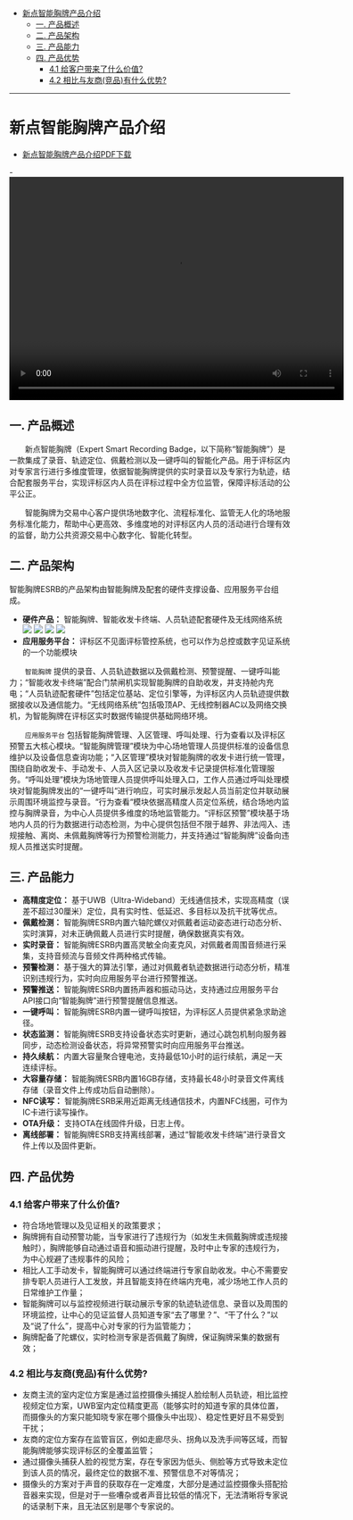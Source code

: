 - [新点智能胸牌产品介绍](#新点智能胸牌产品介绍)
  - [一. 产品概述](#一-产品概述)
  - [二. 产品架构](#二-产品架构)
  - [三. 产品能力](#三-产品能力)
  - [四. 产品优势](#四-产品优势)
    - [4.1 给客户带来了什么价值?](#41-给客户带来了什么价值)
    - [4.2 相比与友商(竞品)有什么优势?](#42-相比与友商竞品有什么优势)

---

# 新点智能胸牌产品介绍

- [新点智能胸牌产品介绍PDF下载](files/智能胸牌/新点智能胸牌产品介绍(Epoint-ESRB1.0)V1.3.pdf)

-<video src="videos/智能胸牌/智能胸牌系统整体介绍.mp4" controls width="600" height="400"></video>

## 一. 产品概述

&emsp;&emsp;新点智能胸牌（Expert Smart Recording Badge，以下简称“智能胸牌”）是一款集成了录音、轨迹定位、佩戴检测以及一键呼叫的智能化产品。用于评标区内对专家言行进行多维度管理，依据智能胸牌提供的实时录音以及专家行为轨迹，结合配套服务平台，实现评标区内人员在评标过程中全方位监管，保障评标活动的公平公正。

&emsp;&emsp;智能胸牌为交易中心客户提供场地数字化、流程标准化、监管无人化的场地服务标准化能力，帮助中心更高效、多维度地的对评标区内人员的活动进行合理有效的监督，助力公共资源交易中心数字化、智能化转型。

## 二. 产品架构

智能胸牌ESRB的产品架构由智能胸牌及配套的硬件支撑设备、应用服务平台组成。

- **硬件产品：** 智能胸牌、智能收发卡终端、人员轨迹配套硬件及无线网络系统
![](images/2025-04-11-16-24-30.png)
![](images/2025-04-11-16-24-38.png)
![](images/2025-04-11-16-25-02.png)
![](images/2025-04-11-16-25-13.png)
- **应用服务平台：** 评标区不见面评标管控系统，也可以作为总控或数字见证系统的一个功能模块

&emsp;&emsp;`智能胸牌` 提供的录音、人员轨迹数据以及佩戴检测、预警提醒、一键呼叫能力；“智能收发卡终端”配合门禁闸机实现智能胸牌的自助收发，并支持舱内充电；“人员轨迹配套硬件”包括定位基站、定位引擎等，为评标区内人员轨迹提供数据接收以及通信能力。“无线网络系统”包括吸顶AP、无线控制器AC以及网络交换机，为智能胸牌在评标区实时数据传输提供基础网络环境。

&emsp;&emsp;`应用服务平台` 包括智能胸牌管理、入区管理、呼叫处理、行为查看以及评标区预警五大核心模块。“智能胸牌管理”模块为中心场地管理人员提供标准的设备信息维护以及设备信息查询功能；“入区管理”模块对智能胸牌的收发卡进行统一管理，围绕自助收发卡、手动发卡、人员入区记录以及收发卡记录提供标准化管理服务。“呼叫处理”模块为场地管理人员提供呼叫处理入口，工作人员通过呼叫处理模块对智能胸牌发出的“一键呼叫“进行响应，可实时展示发起人员当前定位并联动展示周围环境监控与录音。“行为查看“模块依据高精度人员定位系统，结合场地内监控与胸牌录音，为中心人员提供多维度的场地监管能力。“评标区预警”模块基于场地内人员的行为数据进行动态检测，为中心提供包括但不限于越界、非法闯入、违规接触、离岗、未佩戴胸牌等行为预警检测能力，并支持通过“智能胸牌”设备向违规人员推送实时提醒。

## 三. 产品能力

- **高精度定位：** 基于UWB（Ultra-Wideband）无线通信技术，实现高精度（误差不超过30厘米）定位，具有实时性、低延迟、多目标以及抗干扰等优点。
- **佩戴检测：** 智能胸牌ESRB内置六轴陀螺仪对佩戴者运动姿态进行动态分析、实时演算，对未正确佩戴人员进行实时提醒，确保数据真实有效。
- **实时录音：** 智能胸牌ESRB内置高灵敏全向麦克风，对佩戴者周围音频进行采集，支持音频流与音频文件两种格式传输。
- **预警检测：** 基于强大的算法引擎，通过对佩戴者轨迹数据进行动态分析，精准识别违规行为，实时向应用服务平台进行预警推送。
- **预警推送：** 智能胸牌ESRB内置扬声器和振动马达，支持通过应用服务平台API接口向“智能胸牌”进行预警提醒信息推送。
- **一键呼叫：** 智能胸牌ESRB内置一键呼叫按钮，为评标区人员提供紧急求助途径。
- **状态监测：** 智能胸牌ESRB支持设备状态实时更新，通过心跳包机制向服务器同步，动态检测设备状态，将异常预警实时向应用服务平台推送。
- **持久续航：** 内置大容量聚合锂电池，支持最低10小时的运行续航，满足一天连续评标。
- **大容量存储：** 智能胸牌ESRB内置16GB存储，支持最长48小时录音文件离线存储（录音文件上传成功后自动删除）。
- **NFC读写：** 智能胸牌ESRB采用近距离无线通信技术，内置NFC线圈，可作为IC卡进行读写操作。
- **OTA升级：** 支持OTA在线固件升级，日志上传。
- **离线部署：** 智能胸牌ESRB支持离线部署，通过“智能收发卡终端”进行录音文件上传以及固件更新。

## 四. 产品优势

### 4.1 给客户带来了什么价值?

- 符合场地管理以及见证相关的政策要求；
- 胸牌拥有自动预警功能，当专家进行了违规行为（如发生未佩戴胸牌或违规接触时），胸牌能够自动通过语音和振动进行提醒，及时中止专家的违规行为，为中心规避了违规事件的风险；
- 相比人工手动发卡，智能胸牌可以通过终端进行专家自助收发。中心不需要安排专职人员进行人工发放，并且智能支持在终端内充电，减少场地工作人员的日常维护工作量；
- 智能胸牌可以与监控视频进行联动展示专家的轨迹轨迹信息、录音以及周围的环境监控，让中心的见证监督人员知道专家“去了哪里？”、“干了什么？”以及“说了什么”，提高中心对专家的行为监管能力；
- 胸牌配备了陀螺仪，实时检测专家是否佩戴了胸牌，保证胸牌采集的数据有效；

### 4.2 相比与友商(竞品)有什么优势?

- 友商主流的室内定位方案是通过监控摄像头捕捉人脸绘制人员轨迹，相比监控视频定位方案，UWB室内定位精度更高（能够实时的知道专家的具体位置，而摄像头的方案只能知晓专家在哪个摄像头中出现）、稳定性更好且不易受到干扰；
- 友商的定位方案存在监管盲区，例如走廊尽头、拐角以及洗手间等区域，而智能胸牌能够实现评标区的全覆盖监管；
- 通过摄像头捕获人脸的视觉方案，存在专家因为低头、侧脸等方式导致未定位到该人员的情况，最终定位的数据不准、预警信息不对等情况；
- 摄像头的方案对于声音的获取存在一定难度，大部分是通过监控摄像头搭配拾音器来实现，但是对于一些嘈杂或者声音比较低的情况下，无法清晰将专家说的话录制下来，且无法区别是哪个专家说的。
